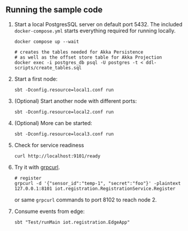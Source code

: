 ## Running the sample code

1. Start a local PostgresSQL server on default port 5432. The included `docker-compose.yml` starts everything required for running locally.

    ```shell
    docker compose up --wait

    # creates the tables needed for Akka Persistence
    # as well as the offset store table for Akka Projection
    docker exec -i postgres_db psql -U postgres -t < ddl-scripts/create_tables.sql
    ```

2. Start a first node:

    ```shell
    sbt -Dconfig.resource=local1.conf run
    ```

3. (Optional) Start another node with different ports:

    ```shell
    sbt -Dconfig.resource=local2.conf run
    ```

4. (Optional) More can be started:

    ```shell
    sbt -Dconfig.resource=local3.conf run
    ```

5. Check for service readiness

    ```shell
    curl http://localhost:9101/ready
    ```

6. Try it with [grpcurl](https://github.com/fullstorydev/grpcurl).

    ```shell
    # register
    grpcurl -d '{"sensor_id":"temp-1", "secret":"foo"}' -plaintext 127.0.0.1:8101 iot.registration.RegistrationService.Register
    ```

    or same `grpcurl` commands to port 8102 to reach node 2.

7. Consume events from edge:

    ```shell
    sbt "Test/runMain iot.registration.EdgeApp"
   ```
